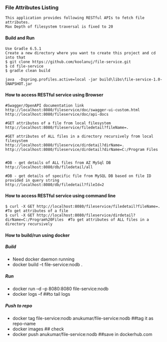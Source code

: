 ### File Attributes Listing
    This application provides following RESTful APIs to fetch file attributes.
    Max Depth of filesystem traversal is fixed to 20

#### Build and Run
```shell
Use Gradle 6.5.1
Create a new directory where you want to create this project and cd into that
$ git clone https://github.com/koolanuj/file-service.git
$ cd file-service
$ gradle clean build

java  -Dspring.profiles.active=local -jar build\libs\file-service-1.0-SNAPSHOT.jar 
```

#### How to access RESTful service using Browser
```shell
#Swagger/OpenAPI documentation link
http://localhost:8080/fileservice/doc/swagger-ui-custom.html
http://localhost:8080/fileservice/doc/api-docs

#GET attributes of a file from local filesystem
http://localhost:8080/fileservice/filedetail?fileName=.

#GET attributes of ALL files in a directory recursively from local filesystem
http://localhost:8080/fileservice/dirdetail?dirName=.
http://localhost:8080/fileservice/dirdetail?dirName=C:/Program Files


#DB - get details of ALL files from AZ MySql DB
http://localhost:8080/db/filedetail/all

#DB - get details of specific file from MySQL DB based on file ID provided in query string
http://localhost:8080/db/filedetail?fileId=2

```

#### How to access RESTful service using command line
```shell
$ curl -X GET http://localhost:8080/fileservice/filedetail?fileName=.  #To get attributes of a file
$ curl -X GET http://localhost:8080/fileservice/dirdetail?dirName=C:/Program%20Files  #To get attributes of ALL files in a directory recursively
```

#### How to build/run using docker
##### Build
- Need docker daemon running
- docker build –t file-service:nodb  .
##### Run
- docker run –d –p 8080:8080  file-service:nodb
- docker logs –f <cdf>   ##to tail logs
##### Push to repo
- docker tag file-service:nodb anukumar/file-service:nodb   ##tag it as repo-name
- docker images	## check
- docker push anukumar/file-service:nodb		##save in dockerhub.com
